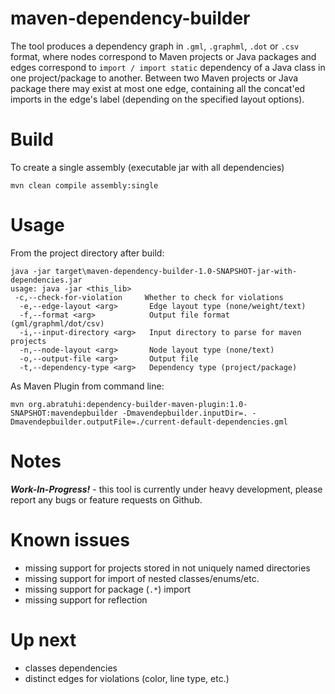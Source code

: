 # maven-dependency-builder

The tool produces a dependency graph in `.gml`, `.graphml`, `.dot` or `.csv` format, where nodes correspond to Maven projects or Java packages and edges correspond to `import / import static` dependency of a Java class in one project/package to another.
Between two Maven projects or Java package there may exist at most one edge, containing all the concat'ed imports in the edge's label (depending on the specified layout options).

# Build

To create a single assembly (executable jar with all dependencies)

```
mvn clean compile assembly:single
```

# Usage

From the project directory after build:

```
java -jar target\maven-dependency-builder-1.0-SNAPSHOT-jar-with-dependencies.jar
usage: java -jar <this_lib>
 -c,--check-for-violation     Whether to check for violations
  -e,--edge-layout <arg>       Edge layout type (none/weight/text)
  -f,--format <arg>            Output file format (gml/graphml/dot/csv)
  -i,--input-directory <arg>   Input directory to parse for maven projects
  -n,--node-layout <arg>       Node layout type (none/text)
  -o,--output-file <arg>       Output file
  -t,--dependency-type <arg>   Dependency type (project/package)
```

As Maven Plugin from command line:

```
mvn org.abratuhi:dependency-builder-maven-plugin:1.0-SNAPSHOT:mavendepbuilder -Dmavendepbuilder.inputDir=. -Dmavendepbuilder.outputFile=./current-default-dependencies.gml
```

# Notes

**_Work-In-Progress!_** - this tool is currently under heavy development, please report any bugs or feature requests on
Github.

# Known issues

* missing support for projects stored in not uniquely named directories
* missing support for import of nested classes/enums/etc.
* missing support for package (`.*`) import
* missing support for reflection

# Up next

* classes dependencies
* distinct edges for violations (color, line type, etc.)
